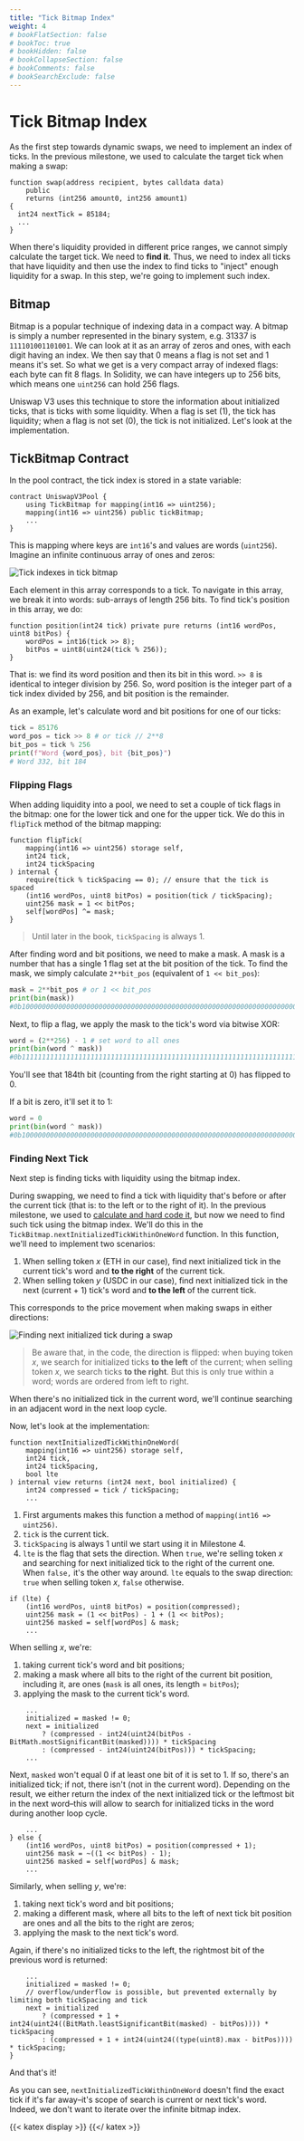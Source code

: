 ```yaml
---
title: "Tick Bitmap Index"
weight: 4
# bookFlatSection: false
# bookToc: true
# bookHidden: false
# bookCollapseSection: false
# bookComments: false
# bookSearchExclude: false
---
```


# Tick Bitmap Index

As the first step towards dynamic swaps, we need to implement an index of ticks. In the previous milestone, we used to
calculate the target tick when making a swap:
```solidity
function swap(address recipient, bytes calldata data)
    public
    returns (int256 amount0, int256 amount1)
{
  int24 nextTick = 85184;
  ...
}
```

When there's liquidity provided in different price ranges, we cannot simply calculate the target tick. We need to **find
it**. Thus, we need to index all ticks that have liquidity and then use the index to find ticks to "inject" enough
liquidity for a swap. In this step, we're going to implement such index.

## Bitmap

Bitmap is a popular technique of indexing data in a compact way. A bitmap is simply a number represented in the binary
system, e.g. 31337 is `111101001101001`. We can look at it as an array of zeros and ones, with each digit having an index.
We then say that 0 means a flag is not set and 1 means it's set. So what we get is a very compact array of indexed flags:
each byte can fit 8 flags. In Solidity, we can have integers up to 256 bits, which means one `uint256` can hold 256 flags.

Uniswap V3 uses this technique to store the information about initialized ticks, that is ticks with some liquidity. When
a flag is set (1), the tick has liquidity; when a flag is not set (0), the tick is not initialized. Let's look at the
implementation.

## TickBitmap Contract

In the pool contract, the tick index is stored in a state variable:
```solidity
contract UniswapV3Pool {
    using TickBitmap for mapping(int16 => uint256);
    mapping(int16 => uint256) public tickBitmap;
    ...
}
```

This is mapping where keys are `int16`'s and values are words (`uint256`). Imagine an infinite continuous array of ones
and zeros:

![Tick indexes in tick bitmap](/images/milestone_2/tick_bitmap.png)

Each element in this array corresponds to a tick. To navigate in this array, we break it into words: sub-arrays of
length 256 bits. To find tick's position in this array, we do:

```solidity
function position(int24 tick) private pure returns (int16 wordPos, uint8 bitPos) {
    wordPos = int16(tick >> 8);
    bitPos = uint8(uint24(tick % 256));
}
```

That is: we find its word position and then its bit in this word. `>> 8` is identical to integer division by 256. So,
word position is the integer part of a tick index divided by 256, and bit position is the remainder.

As an example, let's calculate word and bit positions for one of our ticks:
```python
tick = 85176
word_pos = tick >> 8 # or tick // 2**8
bit_pos = tick % 256
print(f"Word {word_pos}, bit {bit_pos}")
# Word 332, bit 184
```

### Flipping Flags

When adding liquidity into a pool, we need to set a couple of tick flags in the bitmap: one for the lower tick and one
for the upper tick. We do this in `flipTick` method of the bitmap mapping:
```solidity
function flipTick(
    mapping(int16 => uint256) storage self,
    int24 tick,
    int24 tickSpacing
) internal {
    require(tick % tickSpacing == 0); // ensure that the tick is spaced
    (int16 wordPos, uint8 bitPos) = position(tick / tickSpacing);
    uint256 mask = 1 << bitPos;
    self[wordPos] ^= mask;
}
```

> Until later in the book, `tickSpacing` is always 1.

After finding word and bit positions, we need to make a mask. A mask is a number that has a single 1 flag set at the
bit position of the tick. To find the mask, we simply calculate `2**bit_pos` (equivalent of `1 << bit_pos`):
```python
mask = 2**bit_pos # or 1 << bit_pos
print(bin(mask))
#0b10000000000000000000000000000000000000000000000000000000000000000000000000000000000000000000000000000000000000000000000000000000000000000000000000000000000000000000000000000000000000000
```

Next, to flip a flag, we apply the mask to the tick's word via bitwise XOR:
```python
word = (2**256) - 1 # set word to all ones
print(bin(word ^ mask))                                                   ↓ here
#0b1111111111111111111111111111111111111111111111111111111111111111111111101111111111111111111111111111111111111111111111111111111111111111111111111111111111111111111111111111111111111111111111111111111111111111111111111111111111111111111111111111111111111111
```

You'll see that 184th bit (counting from the right starting at 0) has flipped to 0.

If a bit is zero, it'll set it to 1:
```python
word = 0
print(bin(word ^ mask))
#0b10000000000000000000000000000000000000000000000000000000000000000000000000000000000000000000000000000000000000000000000000000000000000000000000000000000000000000000000000000000000000000
```

### Finding Next Tick

Next step is finding ticks with liquidity using the bitmap index.

During swapping, we need to find a tick with liquidity that's before or after the current tick (that is: to the left or
to the right of it). In the previous milestone, we used to [calculate and hard code it](https://github.com/Jeiwan/uniswapv3-code/blob/85b8605c37a9065c141a234ee2c18d9507eeba22/src/UniswapV3Pool.sol#L142),
but now we need to find such tick using the bitmap index. We'll do this in the `TickBitmap.nextInitializedTickWithinOneWord`
function. In this function, we'll need to implement two scenarios:

1. When selling token $x$ (ETH in our case), find next initialized tick in the current tick's word and **to the right** of the current tick.
1. When selling token $y$ (USDC in our case), find next initialized tick in the next (current + 1) tick's word and **to the left** of the current tick.

This corresponds to the price movement when making swaps in either directions:

![Finding next initialized tick during a swap](/images/milestone_2/find_next_tick.png)

> Be aware that, in the code, the direction is flipped: when buying token $x$, we search for initialized ticks **to the
left** of the current; when selling token $x$, we search ticks **to the right**. But this is only true within a word;
words are ordered from left to right.

When there's no initialized tick in the current word, we'll continue searching in an adjacent word in the next loop cycle.

Now, let's look at the implementation:
```solidity
function nextInitializedTickWithinOneWord(
    mapping(int16 => uint256) storage self,
    int24 tick,
    int24 tickSpacing,
    bool lte
) internal view returns (int24 next, bool initialized) {
    int24 compressed = tick / tickSpacing;
    ...
```

1. First arguments makes this function a method of `mapping(int16 => uint256)`.
1. `tick` is the current tick.
1. `tickSpacing` is always 1 until we start using it in Milestone 4.
1. `lte` is the flag that sets the direction. When `true`, we're selling token $x$ and searching for next initialized tick
to the right of the current one. When `false,` it's the other way around. `lte` equals to the swap direction: `true` when
selling token $x$, `false` otherwise.

```solidity
if (lte) {
    (int16 wordPos, uint8 bitPos) = position(compressed);
    uint256 mask = (1 << bitPos) - 1 + (1 << bitPos);
    uint256 masked = self[wordPos] & mask;
    ...
```

When selling $x$, we're:
1. taking current tick's word and bit positions;
1. making a mask where all bits to the right of the current bit position, including it, are ones (`mask` is all ones,
its length = `bitPos`);
1. applying the mask to the current tick's word.

```solidity
    ...
    initialized = masked != 0;
    next = initialized
        ? (compressed - int24(uint24(bitPos - BitMath.mostSignificantBit(masked)))) * tickSpacing
        : (compressed - int24(uint24(bitPos))) * tickSpacing;
    ...
```
Next, `masked` won't equal 0 if at least one bit of it is set to 1. If so, there's an initialized tick; if not, there
isn't (not in the current word). Depending on the result, we either return the index of the next initialized tick or the
leftmost bit in the next word–this will allow to search for initialized ticks in the word during another loop cycle.

```solidity
    ...
} else {
    (int16 wordPos, uint8 bitPos) = position(compressed + 1);
    uint256 mask = ~((1 << bitPos) - 1);
    uint256 masked = self[wordPos] & mask;
    ...
```

Similarly, when selling $y$, we're:
1. taking next tick's word and bit positions;
1. making a different mask, where all bits to the left of next tick bit position are ones and all the bits to the right
are zeros;
1. applying the mask to the next tick's word.

Again, if there's no initialized ticks to the left, the rightmost bit of the previous word is returned:
```solidity
    ...
    initialized = masked != 0;
    // overflow/underflow is possible, but prevented externally by limiting both tickSpacing and tick
    next = initialized
        ? (compressed + 1 + int24(uint24((BitMath.leastSignificantBit(masked) - bitPos)))) * tickSpacing
        : (compressed + 1 + int24(uint24((type(uint8).max - bitPos)))) * tickSpacing;
}
```

And that's it!

As you can see, `nextInitializedTickWithinOneWord` doesn't find the exact tick if it's far away–it's scope of search is
current or next tick's word. Indeed, we don't want to iterate over the infinite bitmap index.

{{< katex display >}} {{</ katex >}}
